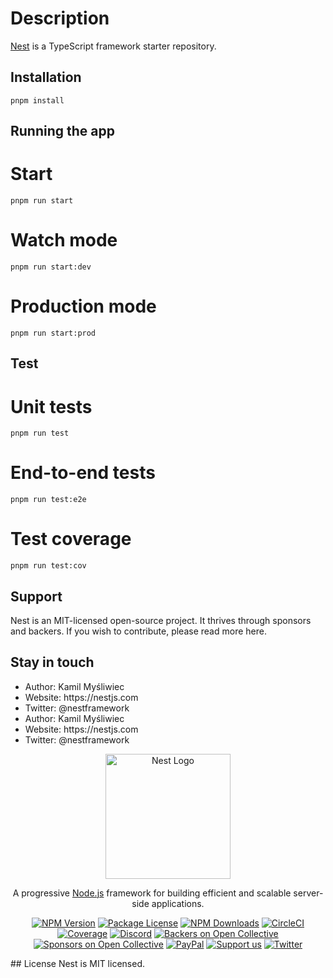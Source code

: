# Description

[Nest](https://github.com/nestjs/nest) is a TypeScript framework starter repository.

## Installation

```
pnpm install
```
## Running the app
# Start
```
pnpm run start
```
# Watch mode
```
pnpm run start:dev
```
# Production mode
```
pnpm run start:prod
```
## Test
# Unit tests
```
pnpm run test
```

# End-to-end tests
```
pnpm run test:e2e
```

# Test coverage
```
pnpm run test:cov
```
## Support
Nest is an MIT-licensed open-source project. It thrives through sponsors and backers. If you wish to contribute, please read more here.

## Stay in touch
<ul>
<li>Author: Kamil Myśliwiec</li>
<li>Website: https://nestjs.com</li>
<li>Twitter: @nestframework</li>
<li>Author: Kamil Myśliwiec</li>
<li>Website: https://nestjs.com</li>
<li>Twitter: @nestframework</li>
</ul>

<p align="center">
  <a href="http://nestjs.com/" target="blank"><img src="https://nestjs.com/img/logo-small.svg" width="200" alt="Nest Logo" /></a>
</p>
<p align="center">A progressive <a href="http://nodejs.org" target="_blank">Node.js</a> framework for building efficient and scalable server-side applications.</p>
<p align="center">
  <a href="https://www.npmjs.com/~nestjscore" target="_blank"><img src="https://img.shields.io/npm/v/@nestjs/core.svg"
    alt="NPM Version" /></a>
  <a href="https://www.npmjs.com/~nestjscore" target="_blank"><img src="https://img.shields.io/npm/l/@nestjs/core.svg"
    alt="Package License" /></a>
  <a href="https://www.npmjs.com/~nestjscore" target="_blank"><img src="https://img.shields.io/npm/dm/@nestjs/common.svg"
    alt="NPM Downloads" /></a>
  <a href="https://circleci.com/gh/nestjs/nest" target="_blank"><img src="https://img.shields.io/circleci/build/github/nestjs/nest/master"
    alt="CircleCI" /></a>
  <a href="https://coveralls.io/github/nestjs/nest?branch=master" target="_blank"><img src="https://coveralls.io/repos/github/nestjs/nest/badge.svg?branch=master#9"
    alt="Coverage" /></a>
  <a href="https://discord.gg/G7Qnnhy" target="_blank"><img src="https://img.shields.io/badge/discord-online-brightgreen.svg"
    alt="Discord"/></a>
  <a href="https://opencollective.com/nest#backer" target="_blank"><img src="https://opencollective.com/nest/backers/badge.svg"
    alt="Backers on Open Collective" /></a>
  <a href="https://opencollective.com/nest#sponsor" target="_blank"><img src="https://opencollective.com/nest/sponsors/badge.svg"
    alt="Sponsors on Open Collective" /></a>
  <a href="https://paypal.me/kamilmysliwiec" target="_blank"><img src="https://img.shields.io/badge/Donate-PayPal-ff3f59.svg"
    alt="PayPal"/></a>
  <a href="https://opencollective.com/nest#sponsor" target="_blank"><img src="https://img.shields.io/badge/Support%20us-Open%20Collective-41B883.svg"
    alt="Support us"/></a>
  <a href="https://twitter.com/nestframework" target="_blank"><img src="https://img.shields.io/twitter/follow/nestframework.svg?style=social&label=Follow"
    alt="Twitter"/></a>
</p>
## License
Nest is MIT licensed.
